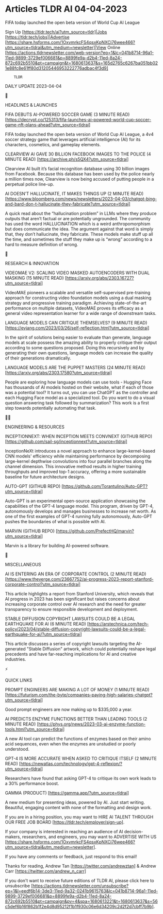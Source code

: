 # Articles TLDR AI 04-04-2023

FIFA today launched the open beta version of World Cup AI League  

Sign Up [https://tldr.tech/ai?utm_source=tldr]|Jobs
[https://tldr.tech/jobs]|Advertise
[https://share.hsforms.com/1OxvmrkcFS4qsxKpNXCi76wee466?utm_source=tldrai&utm_medium=newsletter]|View
Online
[https://actions.tldrnewsletter.com/web-version?ep=1&lc=041b8714-96a1-11ed-9899-3729ef006681&p=8899fe9a-d2b4-11ed-8a24-872c692b5510&pt=campaign&t=1680613637&s=165d2765c6267ba051bb021e88fc8e61ff80d31205446953222776adbac4f3d9]


		TLDR 

DAILY UPDATE 2023-04-04

🚀 

HEADLINES & LAUNCHES

FIFA DEBUTS AI-POWERED SOCCER GAME (3 MINUTE READ)
[https://decrypt.co/125313/fifa-launches-ai-powered-world-cup-soccer-game-nft-plans-ahead?utm_source=tldrai]


FIFA today launched the open beta version of World Cup AI League, a
4v4 soccer strategy game that leverages artificial intelligence (AI)
for its characters, cosmetics, and gameplay elements. 

CLEARVIEW AI GAVE 30 BILLION FACEBOOK IMAGES TO THE POLICE (4 MINUTE
READ) [https://archive.ph/s5QX4?utm_source=tldrai] 

Clearview AI built it’s facial recognition database using 30 billion
images from Facebook. Because this database has been used by the
police nearly a million times now, Clearview is now being accused of
putting people in a perpetual police line-up. 

AI DOESN’T HALLUCINATE, IT MAKES THINGS UP (2 MINUTE READ)
[https://www.bloomberg.com/news/newsletters/2023-04-03/chatgpt-bing-and-bard-don-t-hallucinate-they-fabricate?utm_source=tldrai]


A quick read about the “hallucination problem” in LLMs where they
produce outputs that aren’t factual or are potentially ungrounded.
The community has used the word HALLUCINATION which is a weird
anthropomorphism but does communicate the idea. The argument against
that word is simply that, they don’t hallucinate, they fabricate.
These models make stuff up all the time, and sometimes the stuff they
make up is “wrong” according to a hard to measure definition of
wrong. 

🧠 

RESEARCH & INNOVATION

VIDEOMAE V2: SCALING VIDEO MASKED AUTOENCODERS WITH DUAL MASKING (15
MINUTE READ) [https://arxiv.org/abs/2303.16727?utm_source=tldrai] 

VideoMAE pioneers a scalable and versatile self-supervised
pre-training approach for constructing video foundation models using a
dual masking strategy and progressive training paradigm. Achieving
state-of-the-art performance on multiple datasets, VideoMAE proves its
efficacy as a general video representation learner for a wide range of
downstream tasks. 

LANGUAGE MODELS CAN CRITIQUE THEMSELVES? (9 MINUTE READ)
[https://evjang.com/2023/03/26/self-reflection.html?utm_source=tldrai]


In the spirit of solutions being easier to evaluate than generate,
language models at scale possess the amazing ability to properly
critique their output according to some questions proposed. Doing this
recursively and by generating their own questions, language models can
increase the quality of their generations dramatically. 

LANGUAGE MODELS ARE THE PUPPET MASTERS (24 MINUTE READ)
[https://arxiv.org/abs/2303.17580?utm_source=tldrai] 

People are exploring how language models can use tools - Hugging Face
has thousands of AI models hosted on their website, what if each of
those was a potential tool? It turns out, you can use ChatGPT as the
controller and each Hugging Face model as a specialized tool. Do you
want to do a visual question answering task followed by summarization?
This work is a first step towards potentially automating that task. 

🧑‍💻 

ENGINEERING & RESOURCES

INCEPTIONNEXT: WHEN INCEPTION MEETS CONVNEXT (GITHUB REPO)
[https://github.com/sail-sg/inceptionnext?utm_source=tldrai] 

InceptionNeXt introduces a novel approach to enhance
large-kernel-based CNN models' efficiency while maintaining
performance by decomposing large-kernel depthwise convolutions into
four parallel branches along the channel dimension. This innovative
method results in higher training throughputs and improved top-1
accuracy, offering a more sustainable baseline for future architecture
designs. 

AUTO-GPT (GITHUB REPO)
[https://github.com/Torantulino/Auto-GPT?utm_source=tldrai] 

Auto-GPT is an experimental open-source application showcasing the
capabilities of the GPT-4 language model. This program, driven by
GPT-4, autonomously develops and manages businesses to increase net
worth. As one of the first examples of GPT-4 running fully
autonomously, Auto-GPT pushes the boundaries of what is possible with
AI. 

MARVIN (GITHUB REPO)
[https://github.com/PrefectHQ/marvin?utm_source=tldrai] 

Marvin is a library for building AI-powered software. 

🎁 

MISCELLANEOUS

AI IS ENTERING AN ERA OF CORPORATE CONTROL (2 MINUTE READ)
[https://www.theverge.com/23667752/ai-progress-2023-report-stanford-corporate-control?utm_source=tldrai]


This article highlights a report from Stanford University, which
reveals that AI progress in 2023 has been significant but raises
concerns about increasing corporate control over AI research and the
need for greater transparency to ensure responsible development and
deployment. 

STABLE DIFFUSION COPYRIGHT LAWSUITS COULD BE A LEGAL EARTHQUAKE FOR AI
(6 MINUTE READ)
[https://arstechnica.com/tech-policy/2023/04/stable-diffusion-copyright-lawsuits-could-be-a-legal-earthquake-for-ai/?utm_source=tldrai]


This article discusses a series of copyright lawsuits targeting the
AI-generated "Stable Diffusion" artwork, which could potentially
reshape legal precedents and have far-reaching implications for AI and
creative industries. 

⚡ 

QUICK LINKS

PROMPT ENGINEERS ARE MAKING A LOT OF MONEY (1 MINUTE READ)
[https://futurism.com/the-byte/companies-paying-high-salaries-chatgpt?utm_source=tldrai]


Good prompt engineers are now making up to $335,000 a year. 

AI PREDICTS ENZYME FUNCTIONS BETTER THAN LEADING TOOLS (2 MINUTE READ)
[https://phys.org/news/2023-03-ai-enzyme-function-tools.html?utm_source=tldrai]


A new AI tool can predict the functions of enzymes based on their
amino acid sequences, even when the enzymes are unstudied or poorly
understood. 

GPT-4 IS MORE ACCURATE WHEN ASKED TO CRITIQUE ITSELF (2 MINUTE READ)
[https://newatlas.com/technology/gpt-4-reflexion/?utm_source=tldrai] 

Researchers have found that asking GPT-4 to critique its own work
leads to a 30% performance boost. 

GAMMA (PRODUCT) [https://gamma.app/?utm_source=tldrai] 

A new medium for presenting ideas, powered by AI. Just start writing.
Beautiful, engaging content with none of the formatting and design
work. 

If you are in a hiring position, you may want to HIRE AI TALENT
THROUGH OUR FREE JOB BOARD [https://tldr.tech/employer/sign-up]. 

If your company is interested in reaching an audience of AI
decision-makers, researchers, and engineers, you may want to ADVERTISE
WITH US
[https://share.hsforms.com/1OxvmrkcFS4qsxKpNXCi76wee466?utm_source=tldrai&utm_medium=newsletter].


If you have any comments or feedback, just respond to this email! 

Thanks for reading, 
Andrew Tan [https://twitter.com/andrewztan] & Andrew Carr
[https://twitter.com/andrew_n_carr] 

If you don't want to receive future editions of TLDR AI, please click
here to unsubscribe
[https://actions.tldrnewsletter.com/unsubscribe?ep=1&l=eedf6b14-3de3-11ed-9a32-0241b9615763&lc=041b8714-96a1-11ed-9899-3729ef006681&p=8899fe9a-d2b4-11ed-8a24-872c692b5510&pt=campaign&pv=4&spa=1680613221&t=1680613637&s=56c5def6b16f862b1f2e4d8d95212f1b1f930c06e6d34209c2d2f2d7cbff7b9b].


 